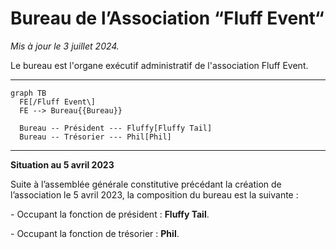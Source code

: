 # Bureau de l’Association “Fluff Event“

_Mis à jour le 3 juillet 2024._

Le bureau est l'organe exécutif administratif de l'association Fluff Event.

---

```mermaid
graph TB
  FE[/Fluff Event\]
  FE --> Bureau{{Bureau}}

  Bureau -- Président --- Fluffy[Fluffy Tail]
  Bureau -- Trésorier --- Phil[Phil]
```


---

**Situation au 5 avril 2023**

Suite à l’assemblée générale constitutive précédant la création de l’association le 5 avril 2023, la composition du bureau est la suivante :

\- Occupant la fonction de président : **Fluffy Tail**.

\- Occupant la fonction de trésorier : **Phil**.
